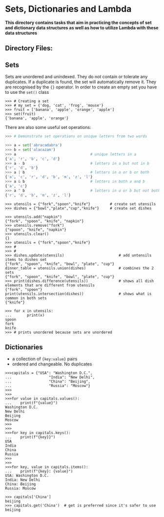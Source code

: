 # Sets, Dictionaries and Lambda

**This directory contains tasks that aim in practicing the concepts of set and dictionary data structures as well as how to utilize Lambda with these data structures**

## Directory Files:

## Sets

Sets are unordered and unindexed. They do not contain or tolerate any duplicates. If a duplicate is found, the set will automatically remove it. They are recognised by the `{}` operator. In order to create an empty set you have to use the `set()` class

```Python3
>>> # Creating a set
>>> # my_set = {'dog, 'cat', 'frog', 'mouse'}
>>> fruit = ['banana', 'apple', 'orange', 'apple']
>>> set(fruit)
{'banana', 'apple', 'orange'}
```

There are also some useful set operations:

```Python 3
>>> # Demonstrate set operations on unique letters from two words

>>> a = set('abracadabra')
>>> b = set('alacazam')
>>> a                                  # unique letters in a
{'a', 'r', 'b', 'c', 'd'}
>>> a - b                              # letters in a but not in b
{'r', 'd', 'b'}
>>> a | b                              # letters in a or b or both
{'a', 'c', 'r', 'd', 'b', 'm', 'z', 'l'}
>>> a & b                              # letters in both a and b
{'a', 'c'}
>>> a ^ b                              # letters in a or b but not both
{'r', 'd', 'b', 'm', 'z', 'l'}
```

```Python3
>>> utensils = {"fork","spoon","knife"}         # create set utensils
>>> dishes = {"bowl","plate","cup","knife"}     # create set dishes

>>> utensils.add("napkin")
{"fork", "spoon", "knife", "napkin"}
>>> utensils.remove("fork")
{"spoon", "knife", "napkin"}
>>> utensils.clear()
{}
>>> utensils = {"fork","spoon","knife"}
>>> #
>>> #
>>> dishes.update(utensils)                         # add untensils items to dishes set
{"fork", "spoon", "knife", "bowl", "plate", "cup"}
dinner_table = utensils.union(dishes)               # combines the 2 sets
{"fork", "spoon", "knife", "bowl", "plate", "cup"}
>>> print(dishes.difference(utensils))              # shows all dish elements that are different from utensils
{"fork", "spoon"}
print(utensils.intersection(dishes))                # shows what is common in both sets
{"knife"}

>>> for x in utensils:
...       print(x)
spoon
fork
knife
>>> # prints unordered because sets are unordered
```

## Dictionaries

* a collection of `{key:value}` pairs
* ordered and changeable. No duplicates

```Python3
>>>capitals = {"USA": "Washington D.C.",
...                 "India": "New Delhi",
...                 "China": "Beijing",
...                 "Russia": "Moscow"}
>>>
>>>
>>>for value in capitals.values():
...    print(f"{value}")
Washington D.C.
New Delhi
Beijing
Moscow
>>>
>>>
>>>for key in capitals.keys():
...    print(f"{key}}")
USA
India
China
Russia
>>>
>>>
>>>for key, value in capitals.items():
...    print(f"{key}: {value}")
USA: Washington D.C.
India: New Delhi
China: Beijing
Russia: Moscow

>>> capitals['China']
beijing
>>> capitals.get('China')  # get is preferred since it's safer to use
beijing

```

